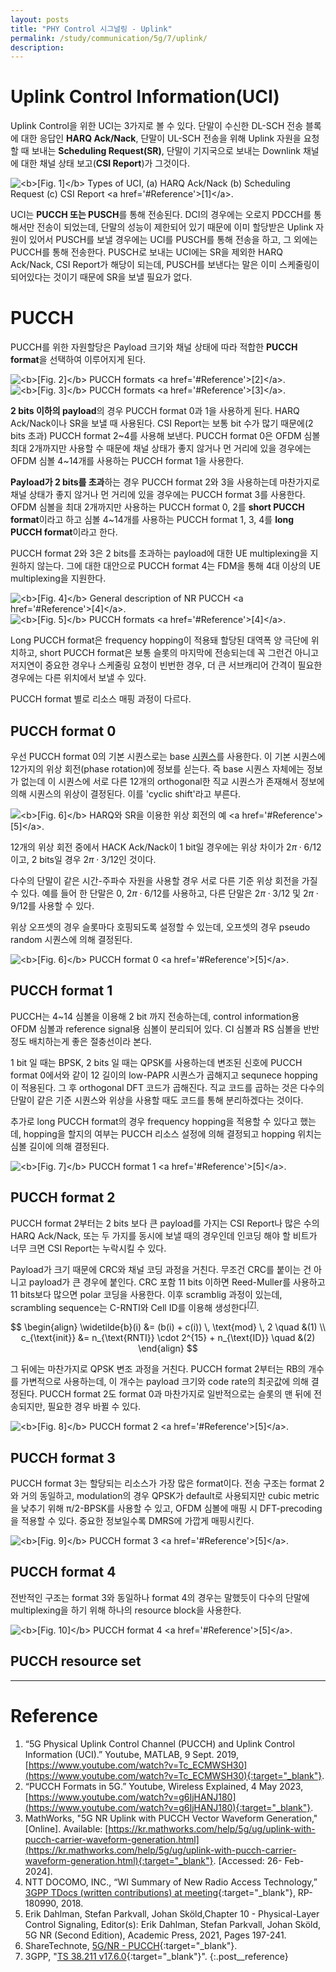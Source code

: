 ```yaml
---
layout: posts
title: "PHY Control 시그널링 - Uplink"
permalink: /study/communication/5g/7/uplink/
description:
---
```


# Uplink Control Information(UCI)

Uplink Control을 위한 UCI는 3가지로 볼 수 있다. 단말이 수신한 DL-SCH 전송 블록에 대한 응답인 **HARQ Ack/Nack**, 단말이 UL-SCH 전송을 위해 Uplink 자원을 요청할 때 보내는 **Scheduling Request(SR)**, 단말이 기지국으로 보내는 Downlink 채널에 대한 채널 상태 보고(**CSI Report**)가 그것이다.

<img class="modal" src="/_pages/study/communication/5g/images/7/uplink/1.png" alt="<b>[Fig. 1]</b> Types of UCI, (a) HARQ Ack/Nack (b) Scheduling Request (c) CSI Report <a href='#Reference'>[1]</a>."/>

UCI는 **PUCCH 또는 PUSCH**를 통해 전송된다. DCI의 경우에는 오로지 PDCCH를 통해서만 전송이 되었는데, 단말의 성능이 제한되어 있기 때문에 이미 할당받은 Uplink 자원이 있어서 PUSCH를 보낼 경우에는 UCI를 PUSCH를 통해 전송을 하고, 그 외에는 PUCCH를 통해 전송한다. PUSCH로 보내는 UCI에는 SR을 제외한 HARQ Ack/Nack, CSI Report가 해당이 되는데, PUSCH를 보낸다는 말은 이미 스케줄링이 되어있다는 것이기 때문에 SR을 보낼 필요가 없다.


# PUCCH

PUCCH를 위한 자원할당은 Payload 크기와 채널 상태에 따라 적합한 **PUCCH format**을 선택하여 이루어지게 된다.

<div class="post__stage-container">
    <div class="post__stage">
        <img class="modal" src="/_pages/study/communication/5g/images/7/uplink/2.png" alt="<b>[Fig. 2]</b> PUCCH formats <a href='#Reference'>[2]</a>."/>
    </div>
    <div class="post__stage">
        <img class="modal" src="/_pages/study/communication/5g/images/7/uplink/6.png" alt="<b>[Fig. 3]</b> PUCCH formats <a href='#Reference'>[3]</a>."/>
    </div>
</div>

**2 bits 이하의 payload**의 경우 PUCCH format 0과 1을 사용하게 된다. HARQ Ack/Nack이나 SR을 보낼 때 사용된다. CSI Report는 보통 bit 수가 많기 때문에(2 bits 초과) PUCCH format 2~4를 사용해 보낸다. PUCCH format 0은 OFDM 심볼 최대 2개까지만 사용할 수 때문에 채널 상태가 좋지 않거나 먼 거리에 있을 경우에는 OFDM 심볼 4~14개를 사용하는 PUCCH format 1을 사용한다.

**Payload가 2 bits를 초과**하는 경우 PUCCH format 2와 3을 사용하는데 마찬가지로 채널 상태가 좋지 않거나 먼 거리에 있을 경우에는 PUCCH format 3를 사용한다. OFDM 심볼을 최대 2개까지만 사용하는 PUCCH format 0, 2를 **short PUCCH format**이라고 하고 심볼 4~14개를 사용하는 PUCCH format 1, 3, 4를 **long PUCCH format**이라고 한다.

PUCCH format 2와 3은 2 bits를 초과하는 payload에 대한 UE multiplexing을 지원하지 않는다. 그에 대한 대안으로 PUCCH format 4는 FDM을 통해 4대 이상의 UE multiplexing을 지원한다.

<div class="post__stage-container">
    <div class="post__stage">
        <img class="modal" src="/_pages/study/communication/5g/images/7/uplink/3.png" alt="<b>[Fig. 4]</b> General description of NR PUCCH <a href='#Reference'>[4]</a>."/>
    </div>
    <div class="post__stage">
        <img class="modal" src="/_pages/study/communication/5g/images/7/uplink/4.png" alt="<b>[Fig. 5]</b> PUCCH formats <a href='#Reference'>[4]</a>."/>
    </div>
</div>

Long PUCCH format은 frequency hopping이 적용돼 할당된 대역폭 양 극단에 위치하고, short PUCCH format은 보통 슬롯의 마지막에 전송되는데 꼭 그런건 아니고 저지연이 중요한 경우나 스케줄링 요청이 빈번한 경우, 더 큰 서브캐리어 간격이 필요한 경우에는 다른 위치에서 보낼 수 있다.

PUCCH format 별로 리소스 매핑 과정이 다르다.

## PUCCH format 0

우선 PUCCH format 0의 기본 시퀀스로는 base [시퀀스](/study/communication/5g/2/2/)를 사용한다. 이 기본 시퀀스에 12가지의 위상 회전(phase rotation)에 정보를 싣는다. 즉 base 시퀀스 자체에는 정보가 없는데 이 시퀀스에 서로 다른 12개의 orthogonal한 직교 시퀀스가 존재해서 정보에 의해 시퀀스의 위상이 결정된다. 이를 'cyclic shift'라고 부른다.

<img class="modal img__small" src="/_pages/study/communication/5g/images/7/uplink/7.png" alt="<b>[Fig. 6]</b> HARQ와 SR을 이용한 위상 회전의 예 <a href='#Reference'>[5]</a>."/>

12개의 위상 회전 중에서 HACK Ack/Nack이 1 bit일 경우에는 위상 차이가 $2 \pi \cdot 6/12$이고, 2 bits일 경우 $2 \pi \cdot 3/12$인 것이다.

다수의 단말이 같은 시간-주파수 자원을 사용할 경우 서로 다른 기준 위상 회전을 가질 수 있다. 예를 들어 한 단말은 0, $2 \pi \cdot 6/12$를 사용하고, 다른 단말은 $2 \pi \cdot 3/12$ 및 $2 \pi \cdot 9/12$를 사용할 수 있다.

위상 오프셋의 경우 슬롯마다 호핑되도록 설정할 수 있는데, 오프셋의 경우 pseudo random 시퀀스에 의해 결정된다.

<img class="modal img__small" src="/_pages/study/communication/5g/images/7/uplink/5_0.png" alt="<b>[Fig. 6]</b> PUCCH format 0 <a href='#Reference'>[5]</a>."/>

## PUCCH format 1

PUCCH는 4~14 심볼을 이용해 2 bit 까지 전송하는데, control information용 OFDM 심볼과 reference signal용 심볼이 분리되어 있다. CI 심볼과 RS 심볼을 반반 정도 배치하는게 좋은 절충선이라 본다.

1 bit 일 때는 BPSK, 2 bits 일 때는 QPSK를 사용하는데 변조된 신호에 PUCCH format 0에서와 같이 12 길이의 low-PAPR 시퀀스가 곱해지고 sequnece hopping이 적용된다. 그 후 orthogonal DFT 코드가 곱해진다. 직교 코드를 곱하는 것은 다수의 단말이 같은 기준 시퀀스와 위상을 사용할 때도 코드를 통해 분리하겠다는 것이다.

추가로 long PUCCH format의 경우 frequency hopping을 적용할 수 있다고 했는데, hopping을 할지의 여부는 PUCCH 리소스 설정에 의해 결정되고 hopping 위치는 심볼 길이에 의해 결정된다.

<img class="modal img__small" src="/_pages/study/communication/5g/images/7/uplink/5_1.png" alt="<b>[Fig. 7]</b> PUCCH format 1 <a href='#Reference'>[5]</a>."/>

## PUCCH format 2

PUCCH format 2부터는 2 bits 보다 큰 payload를 가지는 CSI Report나 많은 수의 HARQ Ack/Nack, 또는 두 가지를 동시에 보낼 때의 경우인데 인코딩 해야 할 비트가 너무 크면 CSI Report는 누락시킬 수 있다.

Payload가 크기 때문에 CRC와 채널 코딩 과정을 거친다. 무조건 CRC를 붙이는 건 아니고 payload가 큰 경우에 붙인다. CRC 포함 11 bits 이하면 Reed-Muller를 사용하고 11 bits보다 많으면 polar 코딩을 사용한다. 이후 scramblig 과정이 있는데, scrambling sequence는 C-RNTI와 Cell ID를 이용해 생성한다<sup><a href='#Reference'>[7]</a></sup>.

$$
\begin{align}
\widetilde{b}(i) &= (b(i) + c(i)) \, \text{mod} \, 2 \quad &(1) \\
c_{\text{init}} &= n_{\text{RNTI}} \cdot 2^{15} + n_{\text{ID}} \quad &(2)
\end{align}
$$

그 뒤에는 마찬가지로 QPSK 변조 과정을 거친다. PUCCH format 2부터는 RB의 개수를 가변적으로 사용하는데, 이 개수는 payload 크기와 code rate의 최곳값에 의해 결정된다. PUCCH format 2도 format 0과 마찬가지로 일반적으로는 슬롯의 맨 뒤에 전송되지만, 필요한 경우 바뀔 수 있다.

<img class="modal img__small" src="/_pages/study/communication/5g/images/7/uplink/5_2.png" alt="<b>[Fig. 8]</b> PUCCH format 2 <a href='#Reference'>[5]</a>."/>

## PUCCH format 3

PUCCH format 3는 할당되는 리소스가 가장 많은 format이다. 전송 구조는 format 2와 거의 동일하고, modulation의 경우 QPSK가 default로 사용되지만 cubic metric을 낮추기 위해 π/2-BPSK를 사용할 수 있고, OFDM 심볼에 매핑 시 DFT-precoding을 적용할 수 있다. 중요한 정보일수록 DMRS에 가깝게 매핑시킨다.

<img class="modal img__small" src="/_pages/study/communication/5g/images/7/uplink/5_3.png" alt="<b>[Fig. 9]</b> PUCCH format 3 <a href='#Reference'>[5]</a>."/>

## PUCCH format 4

전반적인 구조는 format 3와 동일하나 format 4의 경우는 말했듯이 다수의 단말에 multiplexing을 하기 위해 하나의 resource block을 사용한다.

<img class="modal img__small" src="/_pages/study/communication/5g/images/7/uplink/5_4.png" alt="<b>[Fig. 10]</b> PUCCH format 4 <a href='#Reference'>[5]</a>."/>

## PUCCH resource set




---

# <a name="Reference"></a>Reference

1. “5G Physical Uplink Control Channel (PUCCH) and Uplink Control Information (UCI).” Youtube, MATLAB, 9 Sept. 2019, [https://www.youtube.com/watch?v=Tc_ECMWSH30](https://www.youtube.com/watch?v=Tc_ECMWSH30){:target="_blank"}.
2. “PUCCH Formats in 5G.” Youtube, Wireless Explained, 4 May 2023, [https://www.youtube.com/watch?v=g6IjHANJ180](https://www.youtube.com/watch?v=g6IjHANJ180){:target="_blank"}.
3. MathWorks, "5G NR Uplink with PUCCH Vector Waveform Generation," [Online]. Available: [https://kr.mathworks.com/help/5g/ug/uplink-with-pucch-carrier-waveform-generation.html](https://kr.mathworks.com/help/5g/ug/uplink-with-pucch-carrier-waveform-generation.html){:target="_blank"}. [Accessed: 26- Feb- 2024].
4. NTT DOCOMO, INC., “WI Summary of New Radio Access Technology,” [3GPP TDocs (written contributions) at meeting](https://www.3gpp.org/dynareport?code=TDocExMtg--RP-80--18663.htm){:target="_blank"}, RP-180990, 2018.
5. Erik Dahlman, Stefan Parkvall, Johan Sköld,Chapter 10 - Physical-Layer Control Signaling, Editor(s): Erik Dahlman, Stefan Parkvall, Johan Sköld, 5G NR (Second Edition), Academic Press, 2021, Pages 197-241.
6. ShareTechnote, [5G/NR - PUCCH](https://www.sharetechnote.com/html/5G/5G_PUCCH.html){:target="_blank"}.
7. 3GPP, "[TS 38.211 v17.6.0](https://portal.3gpp.org/desktopmodules/Specifications/SpecificationDetails.aspx?specificationId=3213){:target="_blank"}".
{:.post__reference}